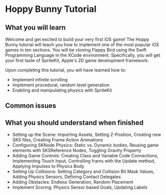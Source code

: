 # Hoppy Bunny Tutorial

<!-- screenshots and gifs from licecap (http://www.cockos.com/licecap/), include them in a screenshots folder and reference with relative links -->

## What you will learn
Welcome and get excited to build your very first iOS game! The Hoppy Bunny tutorial will teach you how to implement
one of the most popular iOS games in ten sections. You will be cloning Flappy Bird using the Swift Programming Language
in the XCode environment. Specifically, you will get your first taste of SpriteKit, Apple's 2D game development framework.

Upon completing this tutorial, you will have learned how to:
- Implement infinite scrolling
- Implement procedural, random level generation
- Enabling and manipulating physics with SpriteKit

## Common issues

<!-- faq list of common issues students run into -->

## What you should understand when finished
- Setting up the Scene: Importing Assets, Setting Z-Position, Creating new SKS files, Creating Frame Action Animations
- Configuring SKNode Physics: Static vs. Dynamic bodies, Reusing game elements with SKSReference Nodes, Toggling Gravity Property
- Adding Game Controls: Creating Class and Variable Code Connections, Implementing Touch Input, Controlling frams with the Update method, Applying Impulses to Physics Body
- Setting Up Collisions: Setting Category and Collision Bit Mask Values, Adding Physics Sensors, Defining Contact Delegates
- Adding Obstacles: Endless Generation, Random Placement
- Implement Scoring: Physics Sensor based Goals, Updating Labels
